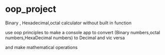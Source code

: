 # oop_project
Binary , Hexadecimal,octal calculator without built in function

use oop principles to make a console app to convert  (Binary numbers,octal numbers,HexaDecimal numbers) to Decimal and vic versa

and make mathematical operations 
